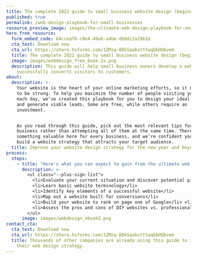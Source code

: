 ```yaml
---
title: The complete 2022 guide to small business website design (beginner-friendly)
published: true
permalink: /web-design-playbook-for-small-businesses
resource_preview_image: images/the-ultimate-web-design-playbook-for-small-businesses.jpg
hero_free_resource:
  form_embed_code: 64cceafb-c0e4-49a6-a4be-db6dc2a19b1d
  cta_text: Download now
  cta_url: https://share.hsforms.com/1ZMzq-8DkSaakvtttwqGbHQbvem
  title: The complete 2022 guide to small business website design (beginner-friendly)
  image: images/webdesign_free_book-2x.png
  description: This guide will help small business owners develop a website that
    successfully converts visitors to customers.
about:
  description: >-
    Your website is the heart of your online marketing efforts, so it needs
    to be strong. To help you maximize the number of people visiting your site
    each day, we’ve created this playbook for you to design your ideal website
    and generate viable leads. Some are free, while others require an
    investment.


    As you read through this guide, pick out the most relevant tips for your
    business rather than attempting all of them at the same time. There’s
    something valuable here for every business, and we’re confident you can
    build a website strategy that attracts your target audience.
  title: Improve your website design strategy for the new year and beyond
process:
  steps:
    - title: "Here's what you can expect to gain from the ultimate web design playbook for SMBs:"
      description: >-
        <ul class="--plus-sign-list">
          <li>Evaluate your current situation and discover potential pitfalls</li>
          <li>Learn basic website terminology</li>
          <li>Identify key elements of a successful website</li>
          <li>Map out a website built for conversions</li>
          <li>Build your website to rank on page one of Google</li> <li>Stay within your budget</li>
          <li>Assess the pros and cons of DIY websites vs. professional design</li>
        </ul>
      image: images/webdesign_ebook2.png
contact_cta:
  cta_text: Download now
  cta_url: https://share.hsforms.com/1ZMzq-8DkSaakvtttwqGbHQbvem
  title: Thousands of other companies are already using this guide to improve
    their web design strategy.
---
```

